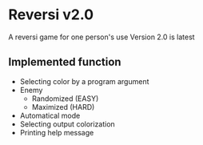 # Reversi v2.0
A reversi game for one person's use
Version 2.0 is latest

## Implemented function
+ Selecting color by a program argument
+ Enemy
    + Randomized (EASY)
    + Maximized (HARD)
+ Automatical mode
+ Selecting output colorization
+ Printing help message
